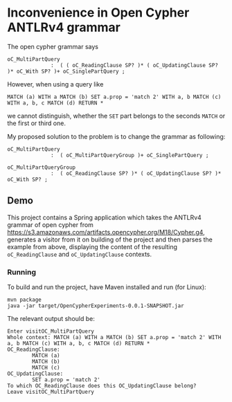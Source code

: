 # Inconvenience in Open Cypher ANTLRv4 grammar

The open cypher grammar says
```antlrv4
oC_MultiPartQuery
              :  ( ( oC_ReadingClause SP? )* ( oC_UpdatingClause SP? )* oC_With SP? )+ oC_SinglePartQuery ;

```

However, when using a query like 
```cypher
MATCH (a) WITH a MATCH (b) SET a.prop = 'match 2' WITH a, b MATCH (c) WITH a, b, c MATCH (d) RETURN *
```
we cannot distinguish, whether the `SET` part belongs to the seconds `MATCH` or the first or third one.

My proposed solution to the problem is to change the grammar as following:
```antlrv4
oC_MultiPartQuery
              :  ( oC_MultiPartQueryGroup )+ oC_SinglePartQuery ;

oC_MultiPartQueryGroup
              :  ( oC_ReadingClause SP? )* ( oC_UpdatingClause SP? )* oC_With SP? ;

```

## Demo
This project contains a Spring application which takes the ANTLRv4 grammar of open cypher 
from https://s3.amazonaws.com/artifacts.opencypher.org/M18/Cypher.g4, generates a visitor 
from it on building of the project and then parses the example from above, displaying 
the content of the resulting `oC_ReadingClause` and `oC_UpdatingClause` contexts. 

### Running
To build and run the project, have Maven installed and run (for Linux): 
```shell
mvn package
java -jar target/OpenCypherExperiments-0.0.1-SNAPSHOT.jar
```

The relevant output should be:
```text
Enter visitOC_MultiPartQuery
Whole context: MATCH (a) WITH a MATCH (b) SET a.prop = 'match 2' WITH a, b MATCH (c) WITH a, b, c MATCH (d) RETURN *
OC_ReadingClause:
        MATCH (a)
        MATCH (b)
        MATCH (c)
OC_UpdatingClause:
        SET a.prop = 'match 2'
To which OC_ReadingClause does this OC_UpdatingClause belong?
Leave visitOC_MultiPartQuery
```
